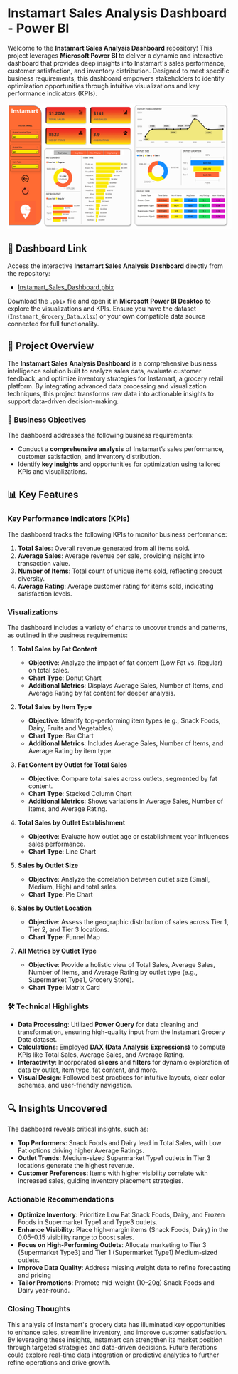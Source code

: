 # Instamart Sales Analysis Dashboard - Power BI

Welcome to the **Instamart Sales Analysis Dashboard** repository! This project leverages **Microsoft Power BI** to deliver a dynamic and interactive dashboard that provides deep insights into Instamart's sales performance, customer satisfaction, and inventory distribution. Designed to meet specific business requirements, this dashboard empowers stakeholders to identify optimization opportunities through intuitive visualizations and key performance indicators (KPIs).

![Dashboard Preview](images/dashboard-screenshot.png)

## 🔗 Dashboard Link

Access the interactive **Instamart Sales Analysis Dashboard** directly from the repository:

- [Instamart_Sales_Dashboard.pbix](dashboards/Instamart_Sales_Dashboard.pbix)

Download the `.pbix` file and open it in **Microsoft Power BI Desktop** to explore the visualizations and KPIs. Ensure you have the dataset (`Instamart_Grocery_Data.xlsx`) or your own compatible data source connected for full functionality.

## 📖 Project Overview

The **Instamart Sales Analysis Dashboard** is a comprehensive business intelligence solution built to analyze sales data, evaluate customer feedback, and optimize inventory strategies for Instamart, a grocery retail platform. By integrating advanced data processing and visualization techniques, this project transforms raw data into actionable insights to support data-driven decision-making.

### 🎯 Business Objectives
The dashboard addresses the following business requirements:
- Conduct a **comprehensive analysis** of Instamart’s sales performance, customer satisfaction, and inventory distribution.
- Identify **key insights** and opportunities for optimization using tailored KPIs and visualizations.

## 📊 Key Features

### Key Performance Indicators (KPIs)
The dashboard tracks the following KPIs to monitor business performance:
1. **Total Sales**: Overall revenue generated from all items sold.
2. **Average Sales**: Average revenue per sale, providing insight into transaction value.
3. **Number of Items**: Total count of unique items sold, reflecting product diversity.
4. **Average Rating**: Average customer rating for items sold, indicating satisfaction levels.

### Visualizations
The dashboard includes a variety of charts to uncover trends and patterns, as outlined in the business requirements:

1. **Total Sales by Fat Content**  
   - **Objective**: Analyze the impact of fat content (Low Fat vs. Regular) on total sales.  
   - **Chart Type**: Donut Chart  
   - **Additional Metrics**: Displays Average Sales, Number of Items, and Average Rating by fat content for deeper analysis.

2. **Total Sales by Item Type**  
   - **Objective**: Identify top-performing item types (e.g., Snack Foods, Dairy, Fruits and Vegetables).  
   - **Chart Type**: Bar Chart  
   - **Additional Metrics**: Includes Average Sales, Number of Items, and Average Rating by item type.

3. **Fat Content by Outlet for Total Sales**  
   - **Objective**: Compare total sales across outlets, segmented by fat content.  
   - **Chart Type**: Stacked Column Chart  
   - **Additional Metrics**: Shows variations in Average Sales, Number of Items, and Average Rating.

4. **Total Sales by Outlet Establishment**  
   - **Objective**: Evaluate how outlet age or establishment year influences sales performance.  
   - **Chart Type**: Line Chart  

5. **Sales by Outlet Size**  
   - **Objective**: Analyze the correlation between outlet size (Small, Medium, High) and total sales.  
   - **Chart Type**: Pie Chart  

6. **Sales by Outlet Location**  
   - **Objective**: Assess the geographic distribution of sales across Tier 1, Tier 2, and Tier 3 locations.  
   - **Chart Type**: Funnel Map  

7. **All Metrics by Outlet Type**  
   - **Objective**: Provide a holistic view of Total Sales, Average Sales, Number of Items, and Average Rating by outlet type (e.g., Supermarket Type1, Grocery Store).  
   - **Chart Type**: Matrix Card  

### 🛠 Technical Highlights
- **Data Processing**: Utilized **Power Query** for data cleaning and transformation, ensuring high-quality input from the Instamart Grocery Data dataset.
- **Calculations**: Employed **DAX (Data Analysis Expressions)** to compute KPIs like Total Sales, Average Sales, and Average Rating.
- **Interactivity**: Incorporated **slicers** and **filters** for dynamic exploration of data by outlet, item type, fat content, and more.
- **Visual Design**: Followed best practices for intuitive layouts, clear color schemes, and user-friendly navigation.

## 🔍 Insights Uncovered
The dashboard reveals critical insights, such as:
- **Top Performers**: Snack Foods and Dairy lead in Total Sales, with Low Fat options driving higher Average Ratings.
- **Outlet Trends**: Medium-sized Supermarket Type1 outlets in Tier 3 locations generate the highest revenue.
- **Customer Preferences**: Items with higher visibility correlate with increased sales, guiding inventory placement strategies.

### Actionable Recommendations
- **Optimize Inventory**: Prioritize Low Fat Snack Foods, Dairy, and Frozen Foods in Supermarket Type1 and Type3 outlets.
- **Enhance Visibility**: Place high-margin items (Snack Foods, Dairy) in the 0.05–0.15 visibility range to boost sales.
- **Focus on High-Performing Outlets**: Allocate marketing to Tier 3 (Supermarket Type3) and Tier 1 (Supermarket Type1) Medium-sized outlets.
- **Improve Data Quality**: Address missing weight data to refine forecasting and pricing
- **Tailor Promotions**: Promote mid-weight (10–20g) Snack Foods and Dairy year-round.

### Closing Thoughts
This analysis of Instamart's grocery data has illuminated key opportunities to enhance sales, streamline inventory, and improve customer satisfaction. By leveraging these insights, Instamart can strengthen its market position through targeted strategies and data-driven decisions. Future iterations could explore real-time data integration or predictive analytics to further refine operations and drive growth.